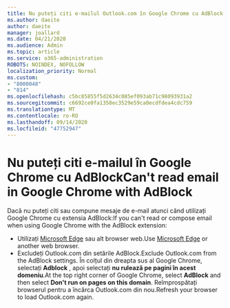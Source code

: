 ```yaml
---
title: Nu puteți citi e-mailul Outlook.com în Google Chrome cu AdBlock
ms.author: daeite
author: daeite
manager: joallard
ms.date: 04/21/2020
ms.audience: Admin
ms.topic: article
ms.service: o365-administration
ROBOTS: NOINDEX, NOFOLLOW
localization_priority: Normal
ms.custom:
- "8000048"
- "814"
ms.openlocfilehash: c5bc85855f5d2634c085ef093ab71c98093931a2
ms.sourcegitcommit: c6692ce0fa1358ec3529e59ca0ecdfdea4cdc759
ms.translationtype: MT
ms.contentlocale: ro-RO
ms.lasthandoff: 09/14/2020
ms.locfileid: "47752947"
---
```

# <a name="cant-read-email-in-google-chrome-with-adblock"></a><span data-ttu-id="3c56f-102">Nu puteți citi e-mailul în Google Chrome cu AdBlock</span><span class="sxs-lookup"><span data-stu-id="3c56f-102">Can't read email in Google Chrome with AdBlock</span></span>

<span data-ttu-id="3c56f-103">Dacă nu puteți citi sau compune mesaje de e-mail atunci când utilizați Google Chrome cu extensia AdBlock:</span><span class="sxs-lookup"><span data-stu-id="3c56f-103">If you can't read or compose email when using Google Chrome with the AdBlock extension:</span></span>

- <span data-ttu-id="3c56f-104">Utilizați [Microsoft Edge](https://go.microsoft.com/fwlink/p/?linkid=2001503&amp;clcid=0x409) sau alt browser web.</span><span class="sxs-lookup"><span data-stu-id="3c56f-104">Use [Microsoft Edge](https://go.microsoft.com/fwlink/p/?linkid=2001503&amp;clcid=0x409) or another web browser.</span></span>
- <span data-ttu-id="3c56f-105">Excludeți Outlook.com din setările AdBlock.</span><span class="sxs-lookup"><span data-stu-id="3c56f-105">Exclude Outlook.com from the AdBlock settings.</span></span> <span data-ttu-id="3c56f-106">În colțul din dreapta sus al Google Chrome, selectați **Adblock** , apoi selectați **nu rulează pe pagini în acest domeniu**.</span><span class="sxs-lookup"><span data-stu-id="3c56f-106">At the top right corner of Google Chrome, select **AdBlock** and then select **Don't run on pages on this domain**.</span></span> <span data-ttu-id="3c56f-107">Reîmprospătați browserul pentru a încărca Outlook.com din nou.</span><span class="sxs-lookup"><span data-stu-id="3c56f-107">Refresh your browser to load Outlook.com again.</span></span>